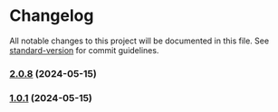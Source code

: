# Changelog

All notable changes to this project will be documented in this file. See [standard-version](https://github.com/conventional-changelog/standard-version) for commit guidelines.

### [2.0.8](https://github.com/pixelsock/quoteApp/compare/v2.0.6...v2.0.8) (2024-05-15)

### [1.0.1](https://github.com/pixelsock/quoteApp/compare/v2.0.6...v1.0.1) (2024-05-15)
